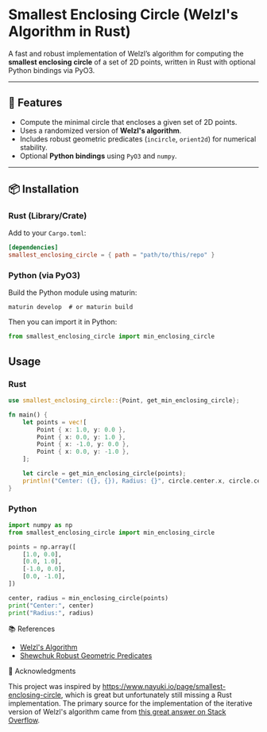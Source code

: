 # Smallest Enclosing Circle (Welzl's Algorithm in Rust)

A fast and robust implementation of Welzl’s algorithm for computing the **smallest enclosing circle** of a set of 2D points, written in Rust with optional Python bindings via PyO3.

---

## 🚀 Features

- Compute the minimal circle that encloses a given set of 2D points.
- Uses a randomized version of **Welzl's algorithm**.
- Includes robust geometric predicates (`incircle`, `orient2d`) for numerical stability.
- Optional **Python bindings** using `PyO3` and `numpy`.

---

## 📦 Installation

### Rust (Library/Crate)

Add to your `Cargo.toml`:

```toml
[dependencies]
smallest_enclosing_circle = { path = "path/to/this/repo" }
```

### Python (via PyO3)

Build the Python module using maturin:

```
maturin develop  # or maturin build
```
Then you can import it in Python: 

```python
from smallest_enclosing_circle import min_enclosing_circle
```

## Usage

### Rust

```rust
use smallest_enclosing_circle::{Point, get_min_enclosing_circle};

fn main() {
    let points = vec![
        Point { x: 1.0, y: 0.0 },
        Point { x: 0.0, y: 1.0 },
        Point { x: -1.0, y: 0.0 },
        Point { x: 0.0, y: -1.0 },
    ];

    let circle = get_min_enclosing_circle(points);
    println!("Center: ({}, {}), Radius: {}", circle.center.x, circle.center.y, circle.radius);
}
```

### Python

```python
import numpy as np
from smallest_enclosing_circle import min_enclosing_circle

points = np.array([
    [1.0, 0.0],
    [0.0, 1.0],
    [-1.0, 0.0],
    [0.0, -1.0],
])

center, radius = min_enclosing_circle(points)
print("Center:", center)
print("Radius:", radius)
```

📚 References

- [Welzl's Algorithm](https://en.wikipedia.org/wiki/Smallest-circle_problem)
- [Shewchuk Robust Geometric Predicates](https://people.eecs.berkeley.edu/~jrs/papers/robust-predicates.pdf)


🙌 Acknowledgments

This project was inspired by https://www.nayuki.io/page/smallest-enclosing-circle, which is great but unfortunately still
missing a Rust implementation. The primary source for the implementation of the iterative version of Welzl's algorithm came 
from [this great answer on Stack Overflow](https://stackoverflow.com/a/69430104).
